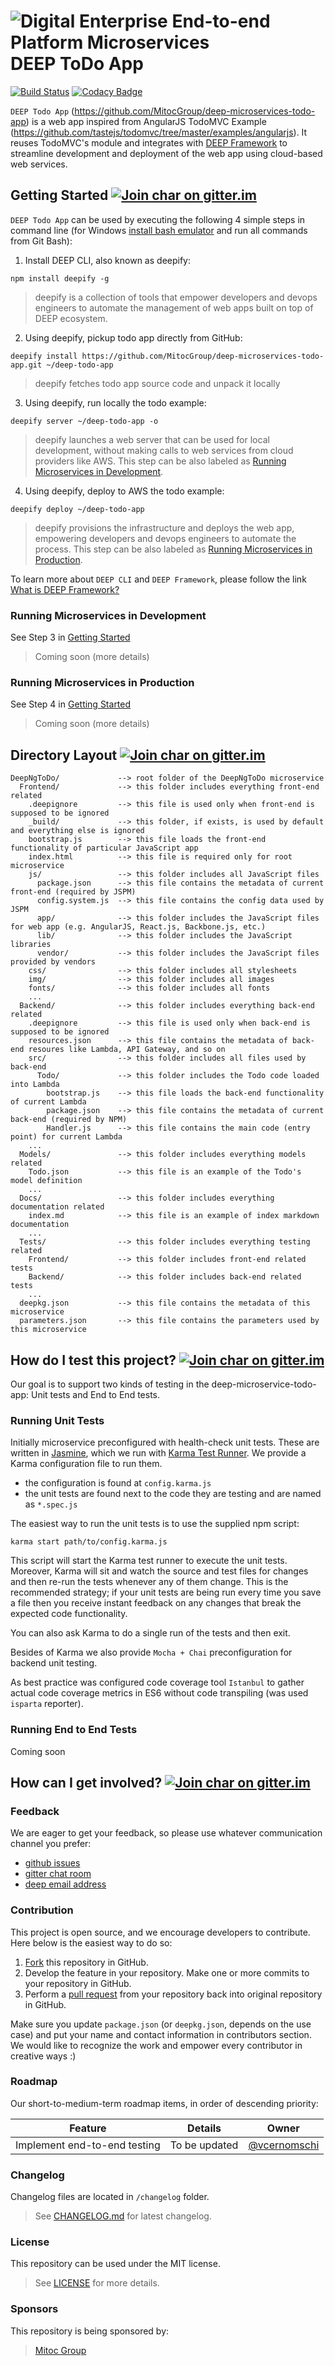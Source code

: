 ![Digital Enterprise End-to-end Platform Microservices](https://github.com/MitocGroup/deep-microservices-helloworld/blob/master/src/DeepHelloWorld/Frontend/img/logo.png) DEEP ToDo App 
===============

[![Build Status](https://travis-ci.org/MitocGroup/deep-microservices-todo-app.svg?branch=master)](https://travis-ci.org/MitocGroup/deep-microservices-todo-app)
[![Codacy Badge](https://api.codacy.com/project/badge/coverage/d3dd5bd83d75491dbd3bd1f935d8a7fb)](https://www.codacy.com/app/MitocGroup/deep-microservices-todo-app)

`DEEP Todo App` (https://github.com/MitocGroup/deep-microservices-todo-app) is a web app inspired from 
AngularJS TodoMVC Example (https://github.com/tastejs/todomvc/tree/master/examples/angularjs). It reuses 
TodoMVC's module and integrates with [DEEP Framework](https://github.com/MitocGroup/deep-framework) 
to streamline development and deployment of the web app using cloud-based web services.

## Getting Started [![Join char on gitter.im](https://img.shields.io/badge/%E2%8A%AA%20gitter%20-join%20chat%20%E2%86%92-brightgreen.svg)](https://gitter.im/MitocGroup/deep-framework)

`DEEP Todo App` can be used by executing the following 4 simple steps in command line (for Windows [install bash emulator](https://github.com/MitocGroup/deep-microservices-todo-app/blob/master/README.md#running-microservices-in-development) and run all commands from Git Bash):

1. Install DEEP CLI, also known as deepify:

  `npm install deepify -g`
> deepify is a collection of tools that empower developers and devops engineers to automate
the management of web apps built on top of DEEP ecosystem.

2. Using deepify, pickup todo app directly from GitHub:

  `deepify install https://github.com/MitocGroup/deep-microservices-todo-app.git ~/deep-todo-app`
> deepify fetches todo app source code and unpack it locally

3. Using deepify, run locally the todo example:

  `deepify server ~/deep-todo-app -o`
> deepify launches a web server that can be used for local development, without making calls
to web services from cloud providers like AWS. This step can be also labeled as
[Running Microservices in Development](https://github.com/MitocGroup/deep-microservices-todo-app/blob/master/README.md#running-microservices-in-development).

4. Using deepify, deploy to AWS the todo example:

  `deepify deploy ~/deep-todo-app`
> deepify provisions the infrastructure and deploys the web app, empowering developers and
devops engineers to automate the process. This step can be also labeled as
[Running Microservices in Production](https://github.com/MitocGroup/deep-microservices-todo-app/blob/master/README.md#running-microservices-in-production).

To learn more about `DEEP CLI` and `DEEP Framework`, please follow the link
[What is DEEP Framework?](https://github.com/MitocGroup/deep-framework/blob/master/README.md#what-is-deep-framework-)

### Running Microservices in Development

See Step 3 in 
[Getting Started](https://github.com/MitocGroup/deep-microservices-todo-app/blob/master/README.md#getting-started)
> Coming soon (more details)

### Running Microservices in Production

See Step 4 in 
[Getting Started](https://github.com/MitocGroup/deep-microservices-todo-app/blob/master/README.md#getting-started)
> Coming soon (more details)


## Directory Layout [![Join char on gitter.im](https://img.shields.io/badge/%E2%8A%AA%20gitter%20-join%20chat%20%E2%86%92-brightgreen.svg)](https://gitter.im/MitocGroup/deep-framework)

```
DeepNgToDo/             --> root folder of the DeepNgToDo microservice
  Frontend/             --> this folder includes everything front-end related
    .deepignore         --> this file is used only when front-end is supposed to be ignored
    _build/             --> this folder, if exists, is used by default and everything else is ignored
    bootstrap.js        --> this file loads the front-end functionality of particular JavaScript app
    index.html          --> this file is required only for root microservice
    js/                 --> this folder includes all JavaScript files
      package.json      --> this file contains the metadata of current front-end (required by JSPM)
      config.system.js  --> this file contains the config data used by JSPM
      app/              --> this folder includes the JavaScript files for web app (e.g. AngularJS, React.js, Backbone.js, etc.)
      lib/              --> this folder includes the JavaScript libraries
      vendor/           --> this folder includes the JavaScript files provided by vendors
    css/                --> this folder includes all stylesheets
    img/                --> this folder includes all images
    fonts/              --> this folder includes all fonts
    ...
  Backend/              --> this folder includes everything back-end related
    .deepignore         --> this file is used only when back-end is supposed to be ignored
    resources.json      --> this file contains the metadata of back-end resoures like Lambda, API Gateway, and so on
    src/                --> this folder includes all files used by back-end
      Todo/             --> this folder includes the Todo code loaded into Lambda
        bootstrap.js    --> this file loads the back-end functionality of current Lambda
        package.json    --> this file contains the metadata of current back-end (required by NPM)
        Handler.js      --> this file contains the main code (entry point) for current Lambda
    ...
  Models/               --> this folder includes everything models related
    Todo.json           --> this file is an example of the Todo's model definition
    ...
  Docs/                 --> this folder includes everything documentation related
    index.md            --> this file is an example of index markdown documentation
    ...
  Tests/                --> this folder includes everything testing related
    Frontend/           --> this folder includes front-end related tests
    Backend/            --> this folder includes back-end related tests
    ...
  deepkg.json           --> this file contains the metadata of this microservice
  parameters.json       --> this file contains the parameters used by this microservice
```


## How do I test this project? [![Join char on gitter.im](https://img.shields.io/badge/%E2%8A%AA%20gitter%20-join%20chat%20%E2%86%92-brightgreen.svg)](https://gitter.im/MitocGroup/deep-framework)

Our goal is to support two kinds of testing in the deep-microservice-todo-app: Unit tests and End to End tests.

### Running Unit Tests

Initially microservice preconfigured with health-check unit tests. These are written in
[Jasmine](https://github.com/jasmine/jasmine), which we run with 
[Karma Test Runner](https://github.com/karma-runner/karma). We provide a Karma configuration file to run them.

* the configuration is found at `config.karma.js`
* the unit tests are found next to the code they are testing and are named as `*.spec.js`

The easiest way to run the unit tests is to use the supplied npm script:

```
karma start path/to/config.karma.js
```

This script will start the Karma test runner to execute the unit tests. Moreover, Karma will sit and
watch the source and test files for changes and then re-run the tests whenever any of them change.
This is the recommended strategy; if your unit tests are being run every time you save a file then
you receive instant feedback on any changes that break the expected code functionality.

You can also ask Karma to do a single run of the tests and then exit.  

Besides of Karma we also provide ```Mocha + Chai``` preconfiguration for backend unit testing.

As best practice was configured code coverage tool ```Istanbul``` to gather actual code coverage metrics in ES6 
without code transpiling (was used ```isparta``` reporter).

### Running End to End Tests

Coming soon


## How can I get involved? [![Join char on gitter.im](https://img.shields.io/badge/%E2%8A%AA%20gitter%20-join%20chat%20%E2%86%92-brightgreen.svg)](https://gitter.im/MitocGroup/deep-framework)

### Feedback

We are eager to get your feedback, so please use whatever communication channel you prefer:
- [github issues](https://github.com/MitocGroup/deep-microservices-todo-app/issues)
- [gitter chat room](https://gitter.im/MitocGroup/deep-framework)
- [deep email address](mailto:feedback@deep.mg)

### Contribution

This project is open source, and we encourage developers to contribute. Here below is the easiest way to do so:

1. [Fork](http://help.github.com/forking/) this repository in GitHub.
2. Develop the feature in your repository. Make one or more commits to your repository in GitHub.
3. Perform a [pull request](http://help.github.com/pull-requests/) from your repository back into original repository in GitHub.

Make sure you update `package.json` (or `deepkg.json`, depends on the use case) and put your name and contact information in contributors section. We would like to recognize the work and empower every contributor in creative ways :)

### Roadmap

Our short-to-medium-term roadmap items, in order of descending priority:

Feature | Details | Owner
--------|---------|------
Implement end-to-end testing | To be updated | [@vcernomschi](https://github.com/vcernomschi)

### Changelog

Changelog files are located in `/changelog` folder.
> See [CHANGELOG.md](https://github.com/MitocGroup/deep-microservices-todo-app/blob/master/CHANGELOG.md) for latest changelog.

### License

This repository can be used under the MIT license.
> See [LICENSE](https://github.com/MitocGroup/deep-microservices-todo-app/blob/master/LICENSE) for more details.

### Sponsors

This repository is being sponsored by:
> [Mitoc Group](http://www.mitocgroup.com)

